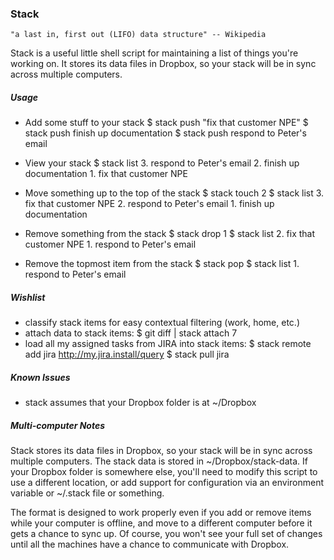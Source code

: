 ### Stack ###

    "a last in, first out (LIFO) data structure" -- Wikipedia

Stack is a useful little shell script for maintaining a list 
of things you're working on. It stores its data files in 
Dropbox, so your stack will be in sync across multiple computers.

##### Usage #####
+ Add some stuff to your stack
        $ stack push "fix that customer NPE"
        $ stack push finish up documentation
        $ stack push respond to Peter's email

+ View your stack
        $ stack list
        3. respond to Peter's email
        2. finish up documentation
        1. fix that customer NPE

+ Move something up to the top of the stack
        $ stack touch 2
        $ stack list
        3. fix that customer NPE
        2. respond to Peter's email
        1. finish up documentation

+ Remove something from the stack
        $ stack drop 1
        $ stack list
        2. fix that customer NPE
        1. respond to Peter's email

+ Remove the topmost item from the stack
        $ stack pop
        $ stack list
        1. respond to Peter's email

##### Wishlist #####
+ classify stack items for easy contextual filtering (work, home, etc.)
+ attach data to stack items:
        $ git diff | stack attach 7
+ load all my assigned tasks from JIRA into stack items:
        $ stack remote add jira http://my.jira.install/query
        $ stack pull jira

##### Known Issues #####
+ stack assumes that your Dropbox folder is at ~/Dropbox

##### Multi-computer Notes #####

Stack stores its data files in Dropbox, so your stack will be in
sync across multiple computers. The stack data is stored in 
~/Dropbox/stack-data. If your Dropbox folder is somewhere else,
you'll need to modify this script to use a different location,
or add support for configuration via an environment variable or
~/.stack file or something.

The format is designed to work properly even if you add or remove
items while your computer is offline, and move to a different 
computer before it gets a chance to sync up. Of course, you won't 
see your full set of changes until all the machines have a chance
to communicate with Dropbox.
